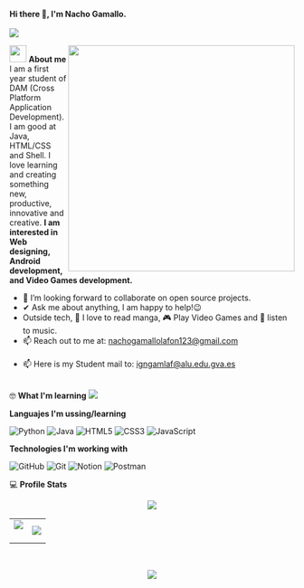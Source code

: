 **Hi there 👋, I'm Nacho Gamallo.** <br><br>
<img src="https://user-images.githubusercontent.com/73097560/115834477-dbab4500-a447-11eb-908a-139a6edaec5c.gif"><br>

<img align="right" width=400px src="https://steamuserimages-a.akamaihd.net/ugc/2286204343653448242/6098582E06BB69757ACEACDC268A31B5196D9EB9/?imw=5000&imh=5000&ima=fit&impolicy=Letterbox&imcolor=%23000000&letterbox=false"/>

<picture><img src = "https://github.com/7oSkaaa/7oSkaaa/blob/main/Images/about_me.gif?raw=true" width = 30px></picture> **About me**
I am a first year student of DAM (Cross Platform Application Development). I am good at Java, HTML/CSS and Shell. I love learning and creating something new, productive, innovative and creative.
**I am interested in Web designing, Android development, and Video Games development.**
- 👯 I’m looking forward to collaborate on open source projects.
- ✔ Ask me about anything, I am happy to help!😉<br>
- Outside tech, 📖 I love to read manga, 🎮 Play Video Games and 🎵 listen to music.
- 📫 Reach out to me at: <a href="nachogamallolafon123@gmail.com">nachogamallolafon123@gmail.com</a><br><br>
- 📫 Here is my Student mail to: <a href="igngamlaf@alu.edu.gva.es">igngamlaf@alu.edu.gva.es</a><br><br>

🤓 **What I'm learning**
<img src="https://user-images.githubusercontent.com/73097560/115834477-dbab4500-a447-11eb-908a-139a6edaec5c.gif"><br>

**Languajes I'm ussing/learning**

![Python](https://img.shields.io/badge/python-3670A0?style=for-the-badge&logo=python&logoColor=ffdd54)
![Java](https://img.shields.io/badge/java-%23ED8B00.svg?style=for-the-badge&logo=openjdk&logoColor=white)
![HTML5](https://img.shields.io/badge/html5-%23E34F26.svg?style=for-the-badge&logo=html5&logoColor=white)
![CSS3](https://img.shields.io/badge/css3-%231572B6.svg?style=for-the-badge&logo=css3&logoColor=white)
![JavaScript](https://img.shields.io/badge/javascript-%23323330.svg?style=for-the-badge&logo=javascript&logoColor=%23F7DF1E)

**Technologies I'm working with**

![GitHub](https://img.shields.io/badge/github-%23121011.svg?style=for-the-badge&logo=github&logoColor=white)
![Git](https://img.shields.io/badge/git-%23F05033.svg?style=for-the-badge&logo=git&logoColor=white)
![Notion](https://img.shields.io/badge/Notion-%23000000.svg?style=for-the-badge&logo=notion&logoColor=white)
![Postman](https://img.shields.io/badge/Postman-FF6C37?style=for-the-badge&logo=postman&logoColor=white)


💻 **Profile Stats**
<p  align="center">
<img src="https://user-images.githubusercontent.com/73097560/115834477-dbab4500-a447-11eb-908a-139a6edaec5c.gif"><br>

<table border="0" align="center">
<td width="50%" align="center">
  <img  align="center"  
    src="https://github-readme-stats.vercel.app/api?username=NachoGamallo&theme=cobalt&show_icons=true&count_private=true"/>
  <br></br></td>
  
<td width="50%" align="center">
  <img  align="center"  
    src="https://github-readme-stats.anuraghazra1.vercel.app/api/top-langs/?username=NachoGamallo&theme=dark&hide_border=true&no-bg=true&no-frame=true&langs_count=10"/></td>
</tr></table><br>
<p  align="center">
<img src="https://user-images.githubusercontent.com/73097560/115834477-dbab4500-a447-11eb-908a-139a6edaec5c.gif"> 


